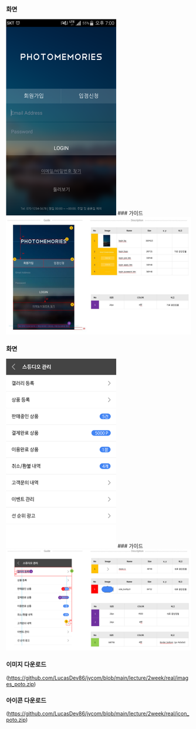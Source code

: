 ### 화면
<img src="poto1.png" width="300"/>
### 가이드
<img src="d_g_1.JPG" width="1000"/>

### 화면
<img src="poto2.jpg" width="300"/>
### 가이드
<img src="g_p_2.png" width="1000"/>


### 이미지 다운로드
(https://github.com/LucasDev86/jycom/blob/main/lecture/2week/real/images_poto.zip)
### 아이콘 다운로드
(https://github.com/LucasDev86/jycom/blob/main/lecture/2week/real/icon_poto.zip)
